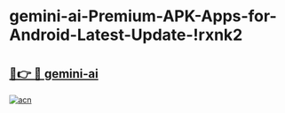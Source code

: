 # gemini-ai-Premium-APK-Apps-for-Android-Latest-Update-!rxnk2

# <h2><a href="https://zgt8ml.esa.edu.pl?title=gemini-ai&ref=rxnk2">🔗👉 🔴 gemini-ai</a></h2>

[![acn](https://github.com/user-attachments/assets/0f9c940e-d8b0-45ae-aac7-cd30a18b3e1c)](https://zgt8ml.esa.edu.pl?title=gemini-ai&ref=rxnk2)


